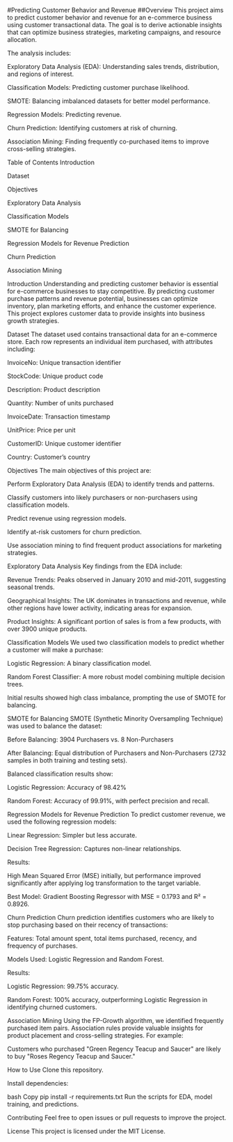 #Predicting Customer Behavior and Revenue
##Overview
This project aims to predict customer behavior and revenue for an e-commerce business using customer transactional data. The goal is to derive actionable insights that can optimize business strategies, marketing campaigns, and resource allocation.

The analysis includes:

Exploratory Data Analysis (EDA): Understanding sales trends, distribution, and regions of interest.

Classification Models: Predicting customer purchase likelihood.

SMOTE: Balancing imbalanced datasets for better model performance.

Regression Models: Predicting revenue.

Churn Prediction: Identifying customers at risk of churning.

Association Mining: Finding frequently co-purchased items to improve cross-selling strategies.

Table of Contents
Introduction

Dataset

Objectives

Exploratory Data Analysis

Classification Models

SMOTE for Balancing

Regression Models for Revenue Prediction

Churn Prediction

Association Mining

Introduction
Understanding and predicting customer behavior is essential for e-commerce businesses to stay competitive. By predicting customer purchase patterns and revenue potential, businesses can optimize inventory, plan marketing efforts, and enhance the customer experience. This project explores customer data to provide insights into business growth strategies.

Dataset
The dataset used contains transactional data for an e-commerce store. Each row represents an individual item purchased, with attributes including:

InvoiceNo: Unique transaction identifier

StockCode: Unique product code

Description: Product description

Quantity: Number of units purchased

InvoiceDate: Transaction timestamp

UnitPrice: Price per unit

CustomerID: Unique customer identifier

Country: Customer’s country

Objectives
The main objectives of this project are:

Perform Exploratory Data Analysis (EDA) to identify trends and patterns.

Classify customers into likely purchasers or non-purchasers using classification models.

Predict revenue using regression models.

Identify at-risk customers for churn prediction.

Use association mining to find frequent product associations for marketing strategies.

Exploratory Data Analysis
Key findings from the EDA include:

Revenue Trends: Peaks observed in January 2010 and mid-2011, suggesting seasonal trends.

Geographical Insights: The UK dominates in transactions and revenue, while other regions have lower activity, indicating areas for expansion.

Product Insights: A significant portion of sales is from a few products, with over 3900 unique products.

Classification Models
We used two classification models to predict whether a customer will make a purchase:

Logistic Regression: A binary classification model.

Random Forest Classifier: A more robust model combining multiple decision trees.

Initial results showed high class imbalance, prompting the use of SMOTE for balancing.

SMOTE for Balancing
SMOTE (Synthetic Minority Oversampling Technique) was used to balance the dataset:

Before Balancing: 3904 Purchasers vs. 8 Non-Purchasers

After Balancing: Equal distribution of Purchasers and Non-Purchasers (2732 samples in both training and testing sets).

Balanced classification results show:

Logistic Regression: Accuracy of 98.42%

Random Forest: Accuracy of 99.91%, with perfect precision and recall.

Regression Models for Revenue Prediction
To predict customer revenue, we used the following regression models:

Linear Regression: Simpler but less accurate.

Decision Tree Regression: Captures non-linear relationships.

Results:

High Mean Squared Error (MSE) initially, but performance improved significantly after applying log transformation to the target variable.

Best Model: Gradient Boosting Regressor with MSE = 0.1793 and R² = 0.8926.

Churn Prediction
Churn prediction identifies customers who are likely to stop purchasing based on their recency of transactions:

Features: Total amount spent, total items purchased, recency, and frequency of purchases.

Models Used: Logistic Regression and Random Forest.

Results:

Logistic Regression: 99.75% accuracy.

Random Forest: 100% accuracy, outperforming Logistic Regression in identifying churned customers.

Association Mining
Using the FP-Growth algorithm, we identified frequently purchased item pairs. Association rules provide valuable insights for product placement and cross-selling strategies. For example:

Customers who purchased "Green Regency Teacup and Saucer" are likely to buy "Roses Regency Teacup and Saucer."

How to Use
Clone this repository.

Install dependencies:

bash
Copy
pip install -r requirements.txt
Run the scripts for EDA, model training, and predictions.

Contributing
Feel free to open issues or pull requests to improve the project.

License
This project is licensed under the MIT License.
